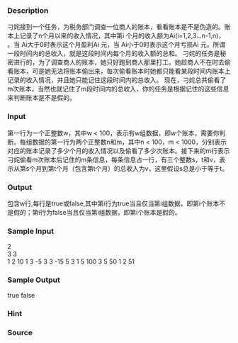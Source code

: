 
### Description
刁姹接到一个任务，为税务部门调查一位商人的账本，看看账本是不是伪造的。账本上记录了n个月以来的收入情况，其中第i 个月的收入额为Ai(i=1,2,3...n-1,n)， 。当 Ai大于0时表示这个月盈利Ai 元，当 Ai小于0时表示这个月亏损Ai 元。所谓一段时间内的总收入，就是这段时间内每个月的收入额的总和。 刁姹的任务是秘密进行的，为了调查商人的账本，她只好跑到商人那里打工。她趁商人不在时去偷看账本，可是她无法将账本偷出来，每次偷看账本时她都只能看某段时间内账本上记录的收入情况，并且她只能记住这段时间内的总收入。 现在，刁姹总共偷看了m次账本，当然也就记住了m段时间内的总收入，你的任务是根据记住的这些信息来判断账本是不是假的。
### Input
第一行为一个正整数w，其中w < 100，表示有w组数据，即w个账本，需要你判断。每组数据的第一行为两个正整数n和m，其中n < 100，m < 1000，分别表示对应的账本记录了多少个月的收入情况以及偷看了多少次账本。接下来的m行表示刁姹偷看m次账本后记住的m条信息，每条信息占一行，有三个整数s，t和v，表示从第s个月到第t个月（包含第t个月）的总收入为v，这里假设s总是小于等于t。
### Output
包含w行,每行是true或false,其中第i行为true当且仅当第i组数据，即第i个账本不是假的；第i行为false当且仅当第i组数据，即第i个账本是假的。
### Sample Input
2                                        
3 3                                      
1 2 10
1 3 -5
3 3 -15
5 3
1 5 100
3 5 50
1 2 51

### Sample Output
true 
false
### Hint

### Source
